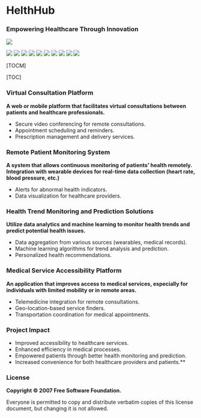 # HelthHub
### Empowering Healthcare Through Innovation
![](https://github.com/AQUALIX-SLAYERS-CODERS/HelthHub/assets/144356897/f70af991-99d6-470b-90fb-c1cfed369dcc)

![](https://img.shields.io/badge/HTML-8A2BE2) ![](https://img.shields.io/badge/CSS-33E3FF) ![](https://img.shields.io/badge/JavaScript-FFDD33) ![](https://img.shields.io/badge/Node.js-F1) ![](https://img.shields.io/badge/Firebase-33FFCE) ![](https://img.shields.io/badge/Python-335BFF)  ![](https://img.shields.io/badge/GDPR-FF3393) 
![](https://img.shields.io/badge/GPLv%203.0-FF3333)  ![](https://img.shields.io/badge/Multi%20languages-335BFF) ![](https://img.shields.io/badge/Cross%20platform-B833FF)

[TOCM]

[TOC]

### Virtual Consultation Platform
**A web or mobile platform that facilitates virtual consultations between patients and healthcare professionals.**

- Secure video conferencing for remote consultations.
- Appointment scheduling and reminders.
- Prescription management and delivery services.

### Remote Patient Monitoring System
**A system that allows continuous monitoring of patients' health remotely. Integration with wearable devices for real-time data collection (heart rate, blood pressure, etc.)**

- Alerts for abnormal health indicators.
- Data visualization for healthcare providers.

### Health Trend Monitoring and Prediction Solutions
**Utilize data analytics and machine learning to monitor health trends and predict potential health issues.**

- Data aggregation from various sources (wearables, medical records).
- Machine learning algorithms for trend analysis and prediction.
- Personalized health recommendations.

### Medical Service Accessibility Platform
**An application that improves access to medical services, especially for individuals with limited mobility or in remote areas.**

- Telemedicine integration for remote consultations.
- Geo-location-based service finders.
- Transportation coordination for medical appointments.

### Project Impact
- Improved accessibility to healthcare services.
- Enhanced efficiency in medical processes.
- Empowered patients through better health monitoring and prediction.
- Increased convenience for both healthcare providers and patients.**

### License
**Copyright © 2007 Free Software Foundation.**

Everyone is permitted to copy and distribute verbatim copies of this license document, but changing it is not allowed.
